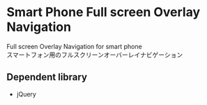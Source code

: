 # Smart Phone Full screen Overlay Navigation

Full screen Overlay Navigation for smart phone  
スマートフォン用のフルスクリーンオーバーレイナビゲーション

## Dependent library

* jQuery
